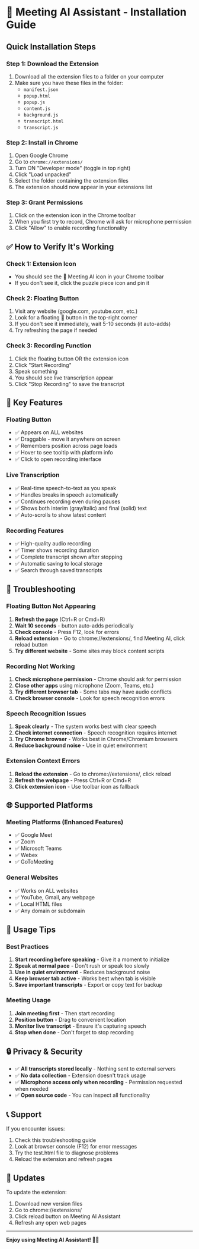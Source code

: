 # 🎤 Meeting AI Assistant - Installation Guide

## Quick Installation Steps

### Step 1: Download the Extension
1. Download all the extension files to a folder on your computer
2. Make sure you have these files in the folder:
   - `manifest.json`
   - `popup.html`
   - `popup.js`
   - `content.js`
   - `background.js`
   - `transcript.html`
   - `transcript.js`

### Step 2: Install in Chrome
1. Open Google Chrome
2. Go to `chrome://extensions/`
3. Turn ON "Developer mode" (toggle in top right)
4. Click "Load unpacked"
5. Select the folder containing the extension files
6. The extension should now appear in your extensions list

### Step 3: Grant Permissions
1. Click on the extension icon in the Chrome toolbar
2. When you first try to record, Chrome will ask for microphone permission
3. Click "Allow" to enable recording functionality

## ✅ How to Verify It's Working

### Check 1: Extension Icon
- You should see the 🎤 Meeting AI icon in your Chrome toolbar
- If you don't see it, click the puzzle piece icon and pin it

### Check 2: Floating Button
1. Visit any website (google.com, youtube.com, etc.)
2. Look for a floating 🎤 button in the top-right corner
3. If you don't see it immediately, wait 5-10 seconds (it auto-adds)
4. Try refreshing the page if needed

### Check 3: Recording Function
1. Click the floating button OR the extension icon
2. Click "Start Recording"
3. Speak something
4. You should see live transcription appear
5. Click "Stop Recording" to save the transcript

## 🎯 Key Features

### Floating Button
- ✅ Appears on ALL websites
- ✅ Draggable - move it anywhere on screen
- ✅ Remembers position across page loads
- ✅ Hover to see tooltip with platform info
- ✅ Click to open recording interface

### Live Transcription
- ✅ Real-time speech-to-text as you speak
- ✅ Handles breaks in speech automatically
- ✅ Continues recording even during pauses
- ✅ Shows both interim (gray/italic) and final (solid) text
- ✅ Auto-scrolls to show latest content

### Recording Features
- ✅ High-quality audio recording
- ✅ Timer shows recording duration
- ✅ Complete transcript shown after stopping
- ✅ Automatic saving to local storage
- ✅ Search through saved transcripts

## 🔧 Troubleshooting

### Floating Button Not Appearing
1. **Refresh the page** (Ctrl+R or Cmd+R)
2. **Wait 10 seconds** - button auto-adds periodically
3. **Check console** - Press F12, look for errors
4. **Reload extension** - Go to chrome://extensions/, find Meeting AI, click reload button
5. **Try different website** - Some sites may block content scripts

### Recording Not Working
1. **Check microphone permission** - Chrome should ask for permission
2. **Close other apps** using microphone (Zoom, Teams, etc.)
3. **Try different browser tab** - Some tabs may have audio conflicts
4. **Check browser console** - Look for speech recognition errors

### Speech Recognition Issues
1. **Speak clearly** - The system works best with clear speech
2. **Check internet connection** - Speech recognition requires internet
3. **Try Chrome browser** - Works best in Chrome/Chromium browsers
4. **Reduce background noise** - Use in quiet environment

### Extension Context Errors
1. **Reload the extension** - Go to chrome://extensions/, click reload
2. **Refresh the webpage** - Press Ctrl+R or Cmd+R
3. **Click extension icon** - Use toolbar icon as fallback

## 🌐 Supported Platforms

### Meeting Platforms (Enhanced Features)
- ✅ Google Meet
- ✅ Zoom
- ✅ Microsoft Teams
- ✅ Webex
- ✅ GoToMeeting

### General Websites
- ✅ Works on ALL websites
- ✅ YouTube, Gmail, any webpage
- ✅ Local HTML files
- ✅ Any domain or subdomain

## 📱 Usage Tips

### Best Practices
1. **Start recording before speaking** - Give it a moment to initialize
2. **Speak at normal pace** - Don't rush or speak too slowly
3. **Use in quiet environment** - Reduces background noise
4. **Keep browser tab active** - Works best when tab is visible
5. **Save important transcripts** - Export or copy text for backup

### Meeting Usage
1. **Join meeting first** - Then start recording
2. **Position button** - Drag to convenient location
3. **Monitor live transcript** - Ensure it's capturing speech
4. **Stop when done** - Don't forget to stop recording

## 🔒 Privacy & Security

- ✅ **All transcripts stored locally** - Nothing sent to external servers
- ✅ **No data collection** - Extension doesn't track usage
- ✅ **Microphone access only when recording** - Permission requested when needed
- ✅ **Open source code** - You can inspect all functionality

## 📞 Support

If you encounter issues:
1. Check this troubleshooting guide
2. Look at browser console (F12) for error messages
3. Try the test.html file to diagnose problems
4. Reload the extension and refresh pages

## 🔄 Updates

To update the extension:
1. Download new version files
2. Go to chrome://extensions/
3. Click reload button on Meeting AI Assistant
4. Refresh any open web pages

---

**Enjoy using Meeting AI Assistant! 🎤✨**

